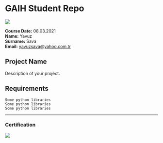 # GAIH Student Repo
![](img/newlogo.png)

**Course Date:** 08.03.2021  
**Name:** Yavuz  
**Surname:** Sava  
**Email:** yavuzsava@yahoo.com.tr  



## Project Name
Description of your project.

## Requirements
```
Some python libraries
Some python libraries
Some python libraries
```
---

### Certification
![](img/TopLearnerCertificate.png)

